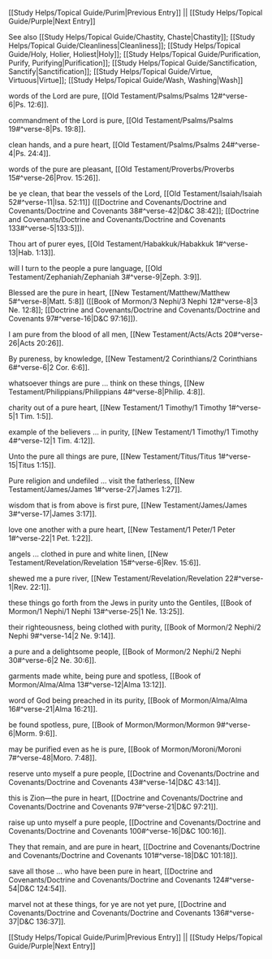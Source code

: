 [[Study Helps/Topical Guide/Purim|Previous Entry]]  ||  [[Study Helps/Topical Guide/Purple|Next Entry]]

 See also [[Study Helps/Topical Guide/Chastity, Chaste|Chastity]]; [[Study Helps/Topical Guide/Cleanliness|Cleanliness]]; [[Study Helps/Topical Guide/Holy, Holier, Holiest|Holy]]; [[Study Helps/Topical Guide/Purification, Purify, Purifying|Purification]]; [[Study Helps/Topical Guide/Sanctification, Sanctify|Sanctification]]; [[Study Helps/Topical Guide/Virtue, Virtuous|Virtue]]; [[Study Helps/Topical Guide/Wash, Washing|Wash]]

 words of the Lord are pure, [[Old Testament/Psalms/Psalms 12#^verse-6|Ps. 12:6]].

 commandment of the Lord is pure, [[Old Testament/Psalms/Psalms 19#^verse-8|Ps. 19:8]].

 clean hands, and a pure heart, [[Old Testament/Psalms/Psalms 24#^verse-4|Ps. 24:4]].

 words of the pure are pleasant, [[Old Testament/Proverbs/Proverbs 15#^verse-26|Prov. 15:26]].

 be ye clean, that bear the vessels of the Lord, [[Old Testament/Isaiah/Isaiah 52#^verse-11|Isa. 52:11]] ([[Doctrine and Covenants/Doctrine and Covenants/Doctrine and Covenants 38#^verse-42|D&C 38:42]]; [[Doctrine and Covenants/Doctrine and Covenants/Doctrine and Covenants 133#^verse-5|133:5]]).

 Thou art of purer eyes, [[Old Testament/Habakkuk/Habakkuk 1#^verse-13|Hab. 1:13]].

 will I turn to the people a pure language, [[Old Testament/Zephaniah/Zephaniah 3#^verse-9|Zeph. 3:9]].

 Blessed are the pure in heart, [[New Testament/Matthew/Matthew 5#^verse-8|Matt. 5:8]] ([[Book of Mormon/3 Nephi/3 Nephi 12#^verse-8|3 Ne. 12:8]]; [[Doctrine and Covenants/Doctrine and Covenants/Doctrine and Covenants 97#^verse-16|D&C 97:16]]).

 I am pure from the blood of all men, [[New Testament/Acts/Acts 20#^verse-26|Acts 20:26]].

 By pureness, by knowledge, [[New Testament/2 Corinthians/2 Corinthians 6#^verse-6|2 Cor. 6:6]].

 whatsoever things are pure ... think on these things, [[New Testament/Philippians/Philippians 4#^verse-8|Philip. 4:8]].

 charity out of a pure heart, [[New Testament/1 Timothy/1 Timothy 1#^verse-5|1 Tim. 1:5]].

 example of the believers ... in purity, [[New Testament/1 Timothy/1 Timothy 4#^verse-12|1 Tim. 4:12]].

 Unto the pure all things are pure, [[New Testament/Titus/Titus 1#^verse-15|Titus 1:15]].

 Pure religion and undefiled ... visit the fatherless, [[New Testament/James/James 1#^verse-27|James 1:27]].

 wisdom that is from above is first pure, [[New Testament/James/James 3#^verse-17|James 3:17]].

 love one another with a pure heart, [[New Testament/1 Peter/1 Peter 1#^verse-22|1 Pet. 1:22]].

 angels ... clothed in pure and white linen, [[New Testament/Revelation/Revelation 15#^verse-6|Rev. 15:6]].

 shewed me a pure river, [[New Testament/Revelation/Revelation 22#^verse-1|Rev. 22:1]].

 these things go forth from the Jews in purity unto the Gentiles, [[Book of Mormon/1 Nephi/1 Nephi 13#^verse-25|1 Ne. 13:25]].

 their righteousness, being clothed with purity, [[Book of Mormon/2 Nephi/2 Nephi 9#^verse-14|2 Ne. 9:14]].

 a pure and a delightsome people, [[Book of Mormon/2 Nephi/2 Nephi 30#^verse-6|2 Ne. 30:6]].

 garments made white, being pure and spotless, [[Book of Mormon/Alma/Alma 13#^verse-12|Alma 13:12]].

 word of God being preached in its purity, [[Book of Mormon/Alma/Alma 16#^verse-21|Alma 16:21]].

 be found spotless, pure, [[Book of Mormon/Mormon/Mormon 9#^verse-6|Morm. 9:6]].

 may be purified even as he is pure, [[Book of Mormon/Moroni/Moroni 7#^verse-48|Moro. 7:48]].

 reserve unto myself a pure people, [[Doctrine and Covenants/Doctrine and Covenants/Doctrine and Covenants 43#^verse-14|D&C 43:14]].

 this is Zion—the pure in heart, [[Doctrine and Covenants/Doctrine and Covenants/Doctrine and Covenants 97#^verse-21|D&C 97:21]].

 raise up unto myself a pure people, [[Doctrine and Covenants/Doctrine and Covenants/Doctrine and Covenants 100#^verse-16|D&C 100:16]].

 They that remain, and are pure in heart, [[Doctrine and Covenants/Doctrine and Covenants/Doctrine and Covenants 101#^verse-18|D&C 101:18]].

 save all those ... who have been pure in heart, [[Doctrine and Covenants/Doctrine and Covenants/Doctrine and Covenants 124#^verse-54|D&C 124:54]].

 marvel not at these things, for ye are not yet pure, [[Doctrine and Covenants/Doctrine and Covenants/Doctrine and Covenants 136#^verse-37|D&C 136:37]].

[[Study Helps/Topical Guide/Purim|Previous Entry]]  ||  [[Study Helps/Topical Guide/Purple|Next Entry]]